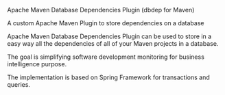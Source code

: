 Apache Maven Database Dependencies Plugin (dbdep for Maven)

A custom Apache Maven Plugin to store dependencies on a database


Apache Maven Database Dependencies Plugin can be used to store in a easy way all the dependencies of all of your Maven projects in a database.

The goal is simplifying software development monitoring for business intelligence purpose.

The implementation is based on Spring Framework for transactions and queries.
